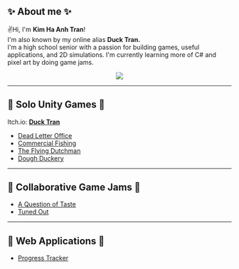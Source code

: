 ## ✨ About me ✨
✌️Hi, I'm **Kim Ha Anh Tran**!<br>
I'm also known by my online alias **Duck Tran.** <br>
I'm a high school senior with a passion for building games, useful applications, and 2D simulations. I'm currently learning more of C# and pixel art by doing game jams.<br>


<p align="center">
  <a href="https://skillicons.dev">
    <img src="https://skillicons.dev/icons?i=unity,cs,lua,py,js,html,css" />
  </a>
</p>

---
## 🍊 Solo Unity Games 🍊
Itch.io: [**Duck Tran**](https://ducktran.itch.io/)
- [Dead Letter Office](https://github.com/KimHaAnhTran/DeadLetterOffice_Day1)
- [Commercial Fishing](https://github.com/KimHaAnhTran/CommercialFishing)
- [The Flying Dutchman](https://github.com/KimHaAnhTran/TheFlyingDutchman)
- [Dough Duckery](https://github.com/KimHaAnhTran/DoughDuckery)
---
## 🍋 Collaborative Game Jams 🍋
- [A Question of Taste](https://github.com/KimHaAnhTran/AQuestionOfTaste_2025Brackeys)
- [Tuned Out](https://github.com/KimHaAnhTran/TunedOut_2025GMTK/tree/master)
---
## 🍑 Web Applications 🍑
- [Progress Tracker](https://github.com/KimHaAnhTran/ProgressTracker)


<!--
**KimHaAnhTran/KimHaAnhTran** is a ✨ _special_ ✨ repository because its `README.md` (this file) appears on your GitHub profile.

Here are some ideas to get you started:

- 🔭 I’m currently working on ...
- 🌱 I’m currently learning ...
- 👯 I’m looking to collaborate on ...
- 🤔 I’m looking for help with ...
- 💬 Ask me about ...
- 📫 How to reach me: ...
- 😄 Pronouns: ...
- ⚡ Fun fact: ...
-->
